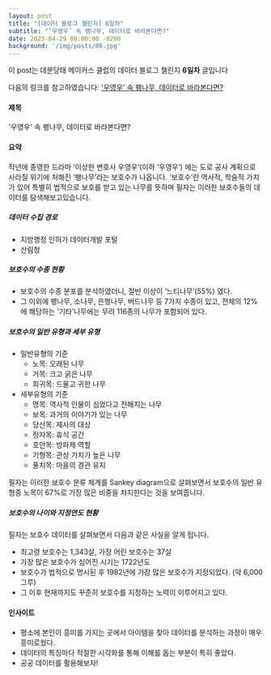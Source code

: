 ```yaml
---
layout: post
title: "[데이터 블로그 챌린지] 6일차"
subtitle: "’우영우’ 속 팽나무, 데이터로 바라본다면?"
date: 2023-04-29 00:00:00 -0200
background: '/img/posts/06.jpg'
---
```


이 post는 데분당태 메이커스 클럽의 데이터 블로그 챌린지 **6일차** 글입니다

다음의 링크를 참고하였습니다: ['우영우' 속 팽나무, 데이터로 바라본다면?](https://newsjel.ly/archives/newsjelly-report/14543)


#### 제목

'우영우' 속 팽나무, 데이터로 바라본다면?



#### 요약

작년에 종영한 드라마 ‘이상한 변호사 우영우’(이하 ‘우영우’) 에는 도로 공사 계획으로 사라질 위기에 처해진 ‘팽나무’라는 보호수가 나옵니다. ‘보호수’란 역사적, 학술적 가치가 있어 특별히 법적으로 보호를 받고 있는 나무를 뜻하며 필자는 이러한 보호수들의 데이터를 탐색해보고있습니다.


##### 데이터 수집 경로
- 지방행정 인허가 데이터개발 포털
- 산림청

##### 보호수의 수종 현황
- 보호수의 수종 분포를 분석하였더니, 절반 이상이 ‘느티나무’(55%) 였다.
- 그 이외에 팽나무, 소나무, 은행나무, 버드나무 등 7가지 수종이 있고, 전체의 12%에 해당하는 ‘기타’나무에는 무려 116종의 나무가 포함되어 있다.

##### 보호수의 일반 유형과 세부 유형
- 일반유형의 기준
  - 노목: 오래된 나무
  - 거목: 크고 굵은 나무
  - 희귀목: 드물고 귀한 나무
- 세부유형의 기준
  - 명목: 역사적 인물이 심었다고 전해지는 나무
  - 보목: 과거의 이야기가 있는 나무
  - 당산목: 제사의 대상
  - 정자목: 휴식 공간
  - 호안목: 방파제 역할
  - 기형목: 관상 가치가 높은 나무
  - 풍치목: 마을의 경관 유지

필자는 이러한 보호수 분류 체계를 Sankey diagram으로 살펴보면서 보호수의 일반 유형중 노목이 67%로 가장 많은 비중을 차지한다는 것을 보여줍니다.

##### 보호수의 나이와 지정연도 현황
필자는 보호수 데이터를 살펴보면서 다음과 같은 사실을 알게 됩니다.
- 최고령 보호수는 1,343살, 가장 어린 보호수는 37살
- 가장 많은 보호수가 심어진 시기는 1722년도
- 보호수가 법적으로 명시된 후 1982년에 가장 많은 보호수가 지정되었다. (약 6,000그루)
- 그 이후 현재까지도 꾸준히 보호수를 지정하는 노력이 이루어지고 있다.




#### 인사이트

* 평소에 본인이 흥미를 가지는 곳에서 아이템을 찾아 데이터를 분석하는 과정이 매우 흥미로웠다.
* 데이터의 특징마다 적절한 시각화를 통해 이해를 돕는 부분이 특히 좋았다.
* 공공 데이터를 활용해보자!
